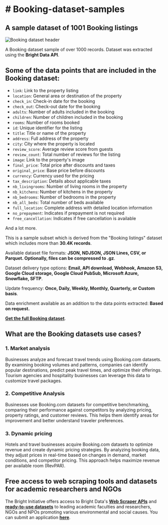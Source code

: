# # Booking-dataset-samples

<h2>A sample dataset of 1001 Booking listings</h2>

![Booking dataset header](https://github.com/luminati-io/Booking-dataset-samples/blob/main/Booking-datasets.png)

A Booking dataset sample of over 1000 records. Dataset was extracted using the <b>Bright Data API</b>.

<h2>Some of the data points that are included in the Booking dataset:</h2>

* ```link```: Link to the property listing
* ```location```: General area or destination of the property
* ```check_in```: Check-in date for the booking
* ```check_out```: Check-out date for the booking
* ```adults```: Number of adults included in the booking
* ```children```: Number of children included in the booking
* ```rooms```: Number of rooms booked
* ```id```: Unique identifier for the listing
* ```title```: Title or name of the property
* ```address```: Full address of the property
* ```city```: City where the property is located
* ```review_score```: Average review score from guests
* ```review_count```: Total number of reviews for the listing
* ```image```: Link to the property's image
* ```final_price```: Total price after discounts and taxes
* ```original_price```: Base price before discounts
* ```currency```: Currency used for the pricing
* ```tax_description```: Details about applicable taxes
* ```nb_livingrooms```: Number of living rooms in the property
* ```nb_kitchens```: Number of kitchens in the property
* ```nb_bedrooms```: Number of bedrooms in the property
* ```nb_all_beds```: Total number of beds available
* ```full_location```: Complete address with detailed location information
* ```no_prepayment```: Indicates if prepayment is not required
* ```free_cancellation```: Indicates if free cancellation is available

And a lot more.

This is a sample subset which is derived from the "Booking listings"
dataset which includes more than <b>30.4K records</b>.

Available dataset file formats: <b>JSON, NDJSON, JSON Lines, CSV, or Parquet. Optionally, files can be compressed to .gz</b>.

Dataset delivery type options: <b>Email, API download, Webhook, Amazon S3, Google Cloud storage, Google Cloud PubSub, Microsoft Azure, Snowflake, SFTP</b>.

Update frequency: <b>Once, Daily, Weekly, Monthly, Quarterly, or Custom basis</b>.

Data enrichment available as an addition to the data points extracted: <b>Based on request.</b>

<b>[Get the full Booking dataset](https://brightdata.com/products/datasets/booking)</b>.

<h2>What are the Booking datasets use cases?</h2>

<h3>1. Market analysis</h3>
Businesses analyze and forecast travel trends using Booking.com datasets. By examining booking volumes and patterns, companies can identify popular destinations, predict peak travel times, and optimize their offerings. Tourism agencies and hospitality businesses can leverage this data to customize travel packages.

<h3>2. Competitive Analysis</h3>
Businesses use Booking.com datasets for competitive benchmarking, comparing their performance against competitors by analyzing pricing, property ratings, and customer reviews. This helps them identify areas for improvement and better understand traveler preferences.

<h3>3. Dynamic pricing</h3>
Hotels and travel businesses acquire Booking.com datasets to optimize revenue and create dynamic pricing strategies. By analyzing booking data, they adjust prices in real-time based on changes in demand, market conditions, and competitor pricing. This approach helps maximize revenue per available room (RevPAR).

<h2>Free access to web scraping tools and datasets for academic researchers and NGOs</h2>

The Bright Initiative offers access to Bright Data's <b>[Web Scraper APIs](https://brightdata.com/products/web-scraper)</b> and <b>[ready-to-use datasets](https://brightdata.com/products/datasets)</b> to leading academic faculties and researchers, NGOs and NPOs promoting various environmental and social causes. You can submit an application <b>[here](https://brightinitiative.com)</b>.
